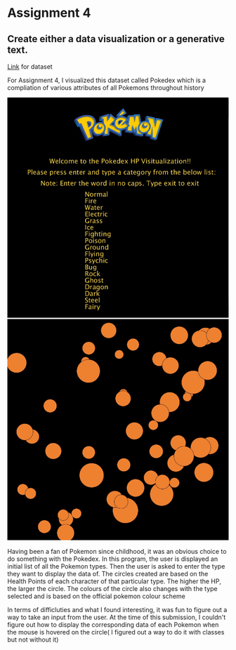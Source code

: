 # Assignment 4
## Create either a data visualization or a generative text.

[Link](https://www.kaggle.com/abcsds/pokemon) for dataset


For Assignment 4, I visualized this dataset called Pokedex which is a compliation of various attributes of all Pokemons throughout history

![](Assignment4_FrontPage.jpg) ![](Assignment4_CircleGraph.jpg)

Having been a fan of Pokemon since childhood, it was an obvious choice to do something with the Pokedex. In this program, the user is displayed an initial list of all the Pokemon types.
Then the user is asked to enter the type they want to display the data of. The circles created are based on the Health Points of each character of that particular type. The higher 
the HP, the larger the circle. The colours of the circle also changes with the type selected and is based on the official pokemon colour scheme

In terms of difficluties and what I found interesting, it was fun to figure out a way to take an input from the user. At the time of this submission, I couldn't figure out how to 
display the corresponding data of each Pokemon when the mouse is hovered on the circle( I figured out a way to do it with classes but not without it)
